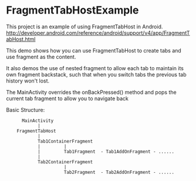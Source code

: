 FragmentTabHostExample
======================
This project is an example of using FragmentTabHost in Android.
http://developer.android.com/reference/android/support/v4/app/FragmentTabHost.html

This demo shows how you can use FragmentTabHost to create tabs and use fragment as the content.

It also demos the use of nested fragment to allow each tab to maintain its own fragment backstack, such that when you switch tabs the previous tab history won't lost.

The MainActivity overrides the onBackPressed() method and pops the current tab fragment to allow you to navigate back

Basic Structure:

          MainActivity
                |
        FragmentTabHost
                |
                Tab1ContainerFragment
                |         |
                |         Tab1Fragment  - Tab1AddOnFragment - ......
                |
                Tab2ContainerFragment
                          |
                          Tab2Fragment  - Tab2AddOnFragment - ......
